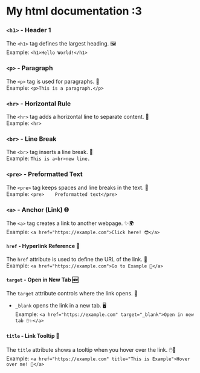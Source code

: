 # My html documentation :3

### `<h1>` - Header 1
The `<h1>` tag defines the largest heading. 🖼️  
Example: `<h1>Hello World!</h1>`

### `<p>` - Paragraph
The `<p>` tag is used for paragraphs. 📄  
Example: `<p>This is a paragraph.</p>`

### `<hr>` - Horizontal Rule
The `<hr>` tag adds a horizontal line to separate content. 🌈  
Example: `<hr>`

### `<br>` - Line Break
The `<br>` tag inserts a line break. 🌟  
Example: `This is a<br>new line.`

### `<pre>` - Preformatted Text
The `<pre>` tag keeps spaces and line breaks in the text. 🌿  
Example: `<pre>    Preformatted text</pre>`
### `<a>` - Anchor (Link) 🌐
The `<a>` tag creates a link to another webpage. ✨🌍  
Example: `<a href="https://example.com">Click here! 😎</a>`

#### `href` - Hyperlink Reference 🔗
The `href` attribute is used to define the URL of the link. 🌈  
Example: `<a href="https://example.com">Go to Example 🌟</a>`

#### `target` - Open in New Tab 🆕
The `target` attribute controls where the link opens. 💫  
- `_blank` opens the link in a new tab. 🖥️  
Example: `<a href="https://example.com" target="_blank">Open in new tab 🖱️✨</a>`

#### `title` - Link Tooltip 📝
The `title` attribute shows a tooltip when you hover over the link. 🖱️👀  
Example: `<a href="https://example.com" title="This is Example">Hover over me! 🤩</a>`


